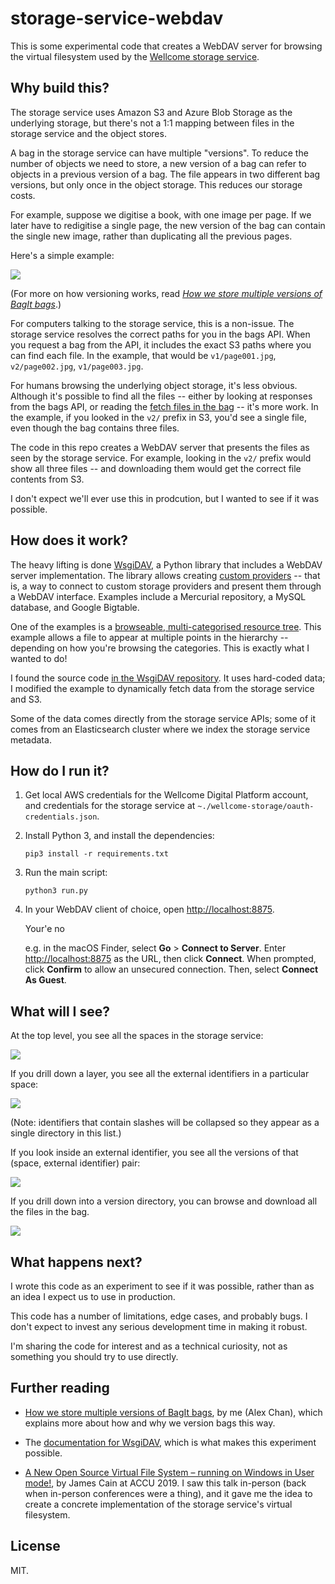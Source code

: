 # storage-service-webdav

This is some experimental code that creates a WebDAV server for browsing the virtual filesystem used by the [Wellcome storage service](https://github.com/wellcomecollection/storage-service).



## Why build this?

The storage service uses Amazon S3 and Azure Blob Storage as the underlying storage, but there's not a 1:1 mapping between files in the storage service and the object stores.

A bag in the storage service can have multiple "versions".
To reduce the number of objects we need to store, a new version of a bag can refer to objects in a previous version of a bag.
The file appears in two different bag versions, but only once in the object storage.
This reduces our storage costs.

For example, suppose we digitise a book, with one image per page.
If we later have to redigitise a single page, the new version of the bag can contain the single new image, rather than duplicating all the previous pages.

Here's a simple example:

![](virtual_filesystem.png)

(For more on how versioning works, read [*How we store multiple versions of BagIt bags*](https://stacks.wellcomecollection.org/how-we-store-multiple-versions-of-bagit-bags-e68499815184).)

For computers talking to the storage service, this is a non-issue.
The storage service resolves the correct paths for you in the bags API.
When you request a bag from the API, it includes the exact S3 paths where you can find each file.
In the example, that would be `v1/page001.jpg`, `v2/page002.jpg`, `v1/page003.jpg`.

For humans browsing the underlying object storage, it's less obvious.
Although it's possible to find all the files -- either by looking at responses from the bags API, or reading the [fetch files in the bag](https://tools.ietf.org/html/rfc8493#section-2.2.3) -- it's more work.
In the example, if you looked in the `v2/` prefix in S3, you'd see a single file, even though the bag contains three files.

The code in this repo creates a WebDAV server that presents the files as seen by the storage service.
For example, looking in the `v2/` prefix would show all three files -- and downloading them would get the correct file contents from S3.

I don't expect we'll ever use this in prodcution, but I wanted to see if it was possible.



## How does it work?

The heavy lifting is done [WsgiDAV](https://pypi.org/project/WsgiDAV/), a Python library that includes a WebDAV server implementation.
The library allows creating [custom providers](https://wsgidav.readthedocs.io/en/latest/user_guide_custom_providers.html) -- that is, a way to connect to custom storage providers and present them through a WebDAV interface.
Examples include a Mercurial repository, a MySQL database, and Google Bigtable.

One of the examples is a [browseable, multi-categorised resource tree](https://wsgidav.readthedocs.io/en/latest/addons-virtual.html).
This example allows a file to appear at multiple points in the hierarchy -- depending on how you're browsing the categories.
This is exactly what I wanted to do!

I found the source code [in the WsgiDAV repository](https://github.com/mar10/wsgidav/blob/2e375551f1961380d7afd2cbcf3bef32bb98b8d7/wsgidav/samples/virtual_dav_provider.py).
It uses hard-coded data; I modified the example to dynamically fetch data from the storage service and S3.

Some of the data comes directly from the storage service APIs; some of it comes from an Elasticsearch cluster where we index the storage service metadata.



## How do I run it?

1.  Get local AWS credentials for the Wellcome Digital Platform account, and credentials for the storage service at `~./wellcome-storage/oauth-credentials.json`.

2.  Install Python 3, and install the dependencies:

    ```
    pip3 install -r requirements.txt
    ```

3.  Run the main script:

    ```
    python3 run.py
    ```

4.  In your WebDAV client of choice, open <http://localhost:8875>.

    Your'e no

    e.g. in the macOS Finder, select **Go** > **Connect to Server**.
    Enter <http://localhost:8875> as the URL, then click **Connect**.
    When prompted, click **Confirm** to allow an unsecured connection.
    Then, select **Connect As Guest**.



## What will I see?

At the top level, you see all the spaces in the storage service:

![](screenshot1_spaces.png)

If you drill down a layer, you see all the external identifiers in a particular space:

![](screenshot2_externalIdentifiers.png)

(Note: identifiers that contain slashes will be collapsed so they appear as a single directory in this list.)

If you look inside an external identifier, you see all the versions of that (space, external identifier) pair:

![](screenshot3_versions.png)

If you drill down into a version directory, you can browse and download all the files in the bag.

![](screenshot4_bag_files.png)



## What happens next?

I wrote this code as an experiment to see if it was possible, rather than as an idea I expect us to use in production.

This code has a number of limitations, edge cases, and probably bugs.
I don't expect to invest any serious development time in making it robust.

I'm sharing the code for interest and as a technical curiosity, not as something you should try to use directly.



## Further reading

-   [How we store multiple versions of BagIt bags](https://stacks.wellcomecollection.org/how-we-store-multiple-versions-of-bagit-bags-e68499815184), by me (Alex Chan), which explains more about how and why we version bags this way.

-   The [documentation for WsgiDAV](https://wsgidav.readthedocs.io/en/latest/), which is what makes this experiment possible.

-   [A New Open Source Virtual File System – running on Windows in User mode!](https://www.youtube.com/watch?v=tDUL3wEs2ew), by James Cain at ACCU 2019.
    I saw this talk in-person (back when in-person conferences were a thing), and it gave me the idea to create a concrete implementation of the storage service's virtual filesystem.



## License

MIT.
